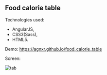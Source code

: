 ## Food calorie table

Technologies used:

* AngularJS,
* CSS3(Sass),
* HTML5.

Demo: https://agnxr.github.io/food_calorie_table

Screen:

![tab](https://user-images.githubusercontent.com/32043294/36094157-6c7d5796-0fed-11e8-944f-05d24c8aac64.png)




